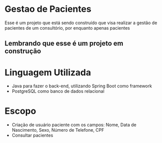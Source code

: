 # Gestao de Pacientes
Esse é um projeto que está sendo construído que visa realizar a gestão de pacientes de um consultório, por enquanto apenas pacientes


Lembrando que esse é um projeto em construção
--

# Linguagem Utilizada
 - Java para fazer o back-end, utilizando Spring Boot como framework
- PostgreSQL como banco de dados relacional

# Escopo
- Criação de usuário paciente com os campos: Nome, Data de Nascimento, Sexo, Número de Telefone, CPF
- Consultar pacientes